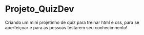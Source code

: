 # Projeto_QuizDev
Criando um mini projetinho de quiz para treinar html e css, para se aperfeiçoar e para as pessoas testarem seu conhecimnento!
